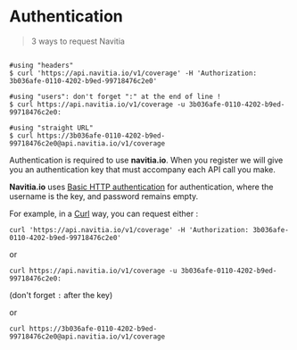 Authentication
==============

> 3 ways to request Navitia

``` shell

#using "headers"
$ curl 'https://api.navitia.io/v1/coverage' -H 'Authorization: 3b036afe-0110-4202-b9ed-99718476c2e0'

#using "users": don't forget ":" at the end of line !
$ curl https://api.navitia.io/v1/coverage -u 3b036afe-0110-4202-b9ed-99718476c2e0:

#using "straight URL"
$ curl https://3b036afe-0110-4202-b9ed-99718476c2e0@api.navitia.io/v1/coverage

```

Authentication is required to use **navitia.io**. When you register we will give you
an authentication key that must accompany each API call you make.

**Navitia.io** uses [Basic HTTP authentication](http://tools.ietf.org/html/rfc2617#section-2)
for authentication, where the username is the key, and password remains empty.

For example, in a [Curl](https://en.wikipedia.org/wiki/CURL) way, you can request either :

`curl 'https://api.navitia.io/v1/coverage' -H 'Authorization: 3b036afe-0110-4202-b9ed-99718476c2e0'`

or

`curl https://api.navitia.io/v1/coverage -u 3b036afe-0110-4202-b9ed-99718476c2e0:`

(don't forget ``:`` after the key)

or

`curl https://3b036afe-0110-4202-b9ed-99718476c2e0@api.navitia.io/v1/coverage`

